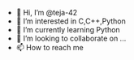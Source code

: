 - 👋 Hi, I’m @teja-42
- 👀 I’m interested in C,C++,Python
- 🌱 I’m currently learning Python
- 💞️ I’m looking to collaborate on ...
- 📫 How to reach me 

<!---
teja-42/teja-42 is a ✨ special ✨ repository because its `README.md` (this file) appears on your GitHub profile.
You can click the Preview link to take a look at your changes.
--->
